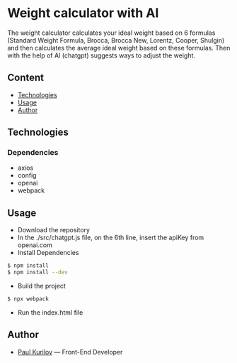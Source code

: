 # Weight calculator with AI
The weight calculator calculates your ideal weight based on 6 formulas (Standard Weight Formula, Brocca, Brocca New, Lorentz, Cooper, Shulgin) and then calculates the average ideal weight based on these formulas. Then with the help of AI (chatgpt) suggests ways to adjust the weight.

## Content
- [Technologies](#Technologies)
- [Usage](#Usage)
- [Author](#Author)

## Technologies

### Dependencies
- axios
- config
- openai
- webpack

## Usage
- Download the repository
- In the ./src/chatgpt.js file, on the 6th line, insert the apiKey from openai.com
- Install Dependencies
```sh
$ npm install
$ npm install --dev
```
- Build the project
```sh
$ npx webpack
```
- Run the index.html file


## Author
- [Paul Kurilov](https://www.linkedin.com/in/paul-kurilov/) — Front-End Developer

